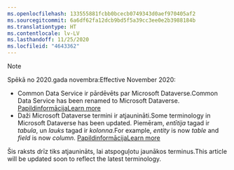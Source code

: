 ```yaml
---
ms.openlocfilehash: 133555881fcbb0bcecb0749343d0aef970405af2
ms.sourcegitcommit: 6a6df62fa12dcb9bd5f5a39cc3ee0e2b3988184b
ms.translationtype: HT
ms.contentlocale: lv-LV
ms.lasthandoff: 11/25/2020
ms.locfileid: "4643362"
---
```

> [!NOTE]
> <span data-ttu-id="b5190-101">Spēkā no 2020.gada novembra:</span><span class="sxs-lookup"><span data-stu-id="b5190-101">Effective November 2020:</span></span>
> - <span data-ttu-id="b5190-102">Common Data Service ir pārdēvēts par Microsoft Dataverse.</span><span class="sxs-lookup"><span data-stu-id="b5190-102">Common Data Service has been renamed to Microsoft Dataverse.</span></span> [<span data-ttu-id="b5190-103">Papildinformācija</span><span class="sxs-lookup"><span data-stu-id="b5190-103">Learn more</span></span>](https://aka.ms/PAuAppBlog)
> - <span data-ttu-id="b5190-104">Daži Microsoft Dataverse termini ir atjaunināti.</span><span class="sxs-lookup"><span data-stu-id="b5190-104">Some terminology in Microsoft Dataverse has been updated.</span></span> <span data-ttu-id="b5190-105">Piemēram, *entītija* tagad ir *tabula*, un *lauks* tagad ir *kolonna*.</span><span class="sxs-lookup"><span data-stu-id="b5190-105">For example, *entity* is now *table* and *field* is now *column*.</span></span> [<span data-ttu-id="b5190-106">Papildinformācija</span><span class="sxs-lookup"><span data-stu-id="b5190-106">Learn more</span></span>](https://go.microsoft.com/fwlink/?linkid=2147247)
>
> <span data-ttu-id="b5190-107">Šis raksts drīz tiks atjaunināts, lai atspoguļotu jaunākos terminus.</span><span class="sxs-lookup"><span data-stu-id="b5190-107">This article will be updated soon to reflect the latest terminology.</span></span>
